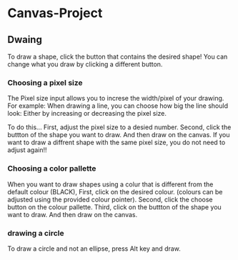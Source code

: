 # Canvas-Project


## Dwaing

To draw a shape, click the button that contains the desired shape! 
You can change what you draw by clicking a different button.

### Choosing a pixel size

 The Pixel size input allows you to increse the width/pixel of your drawing.
  For example: When drawing a line, you can choose how big the line should look: Either by increasing or decreasing the pixel size.

 To do this...
  First, adjust the pixel size to a desied number.
  Second, click the buttton of the shape you want to draw.
  And then draw on the canvas.
    If you want to draw a diffrent shape with the same pixel size, you do not need to adjust again!!


### Choosing a color pallette

When you want to draw shapes using a colur that is different from the default colour (BLACK),
  First,  click on the desired colour. (colours can be adjusted using the provided colour pointer).
  Second, click the choose button on the colour pallette. 
  Third, click on the buttton of the shape you want to draw.
    And then draw on the canvas.
    
    
### drawing a circle

To draw a circle and not an ellipse, press Alt key and draw.
    
